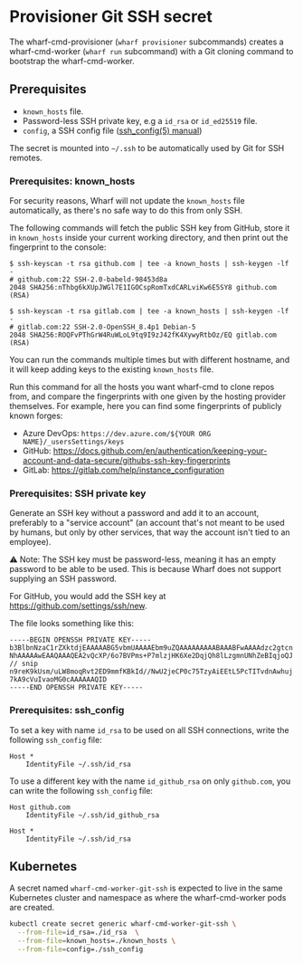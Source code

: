 # Provisioner Git SSH secret

The wharf-cmd-provisioner (`wharf provisioner` subcommands) creates a
wharf-cmd-worker (`wharf run` subcommand) with a Git cloning command to
bootstrap the wharf-cmd-worker.

## Prerequisites

- `known_hosts` file.
- Password-less SSH private key, e.g a `id_rsa` or `id_ed25519` file.
- `config`, a SSH config file ([ssh_config(5) manual](https://linux.die.net/man/5/ssh_config))

The secret is mounted into `~/.ssh` to be automatically used by Git for SSH
remotes.

### Prerequisites: known_hosts

For security reasons, Wharf will not update the `known_hosts` file
automatically, as there's no safe way to do this from only SSH.

The following commands will fetch the public SSH key from GitHub, store it in
`known_hosts` inside your current working directory, and then print out the
fingerprint to the console:

```console
$ ssh-keyscan -t rsa github.com | tee -a known_hosts | ssh-keygen -lf -
# github.com:22 SSH-2.0-babeld-98453d8a
2048 SHA256:nThbg6kXUpJWGl7E1IGOCspRomTxdCARLviKw6E5SY8 github.com (RSA)

$ ssh-keyscan -t rsa gitlab.com | tee -a known_hosts | ssh-keygen -lf -
# gitlab.com:22 SSH-2.0-OpenSSH_8.4p1 Debian-5
2048 SHA256:ROQFvPThGrW4RuWLoL9tq9I9zJ42fK4XywyRtbOz/EQ gitlab.com (RSA)
```

You can run the commands multiple times but with different hostname, and it will
keep adding keys to the existing `known_hosts` file.

Run this command for all the hosts you want wharf-cmd to clone repos from, and
compare the fingerprints with one given by the hosting provider themselves.
For example, here you can find some fingerprints of publicly known forges:

- Azure DevOps: `https://dev.azure.com/${YOUR ORG NAME}/_usersSettings/keys`
- GitHub: <https://docs.github.com/en/authentication/keeping-your-account-and-data-secure/githubs-ssh-key-fingerprints>
- GitLab: <https://gitlab.com/help/instance_configuration>

### Prerequisites: SSH private key

Generate an SSH key without a password and add it to an account, preferably to a
"service account" (an account that's not meant to be used by humans, but only
by other services, that way the account isn't tied to an employee).

:warning: Note: The SSH key must be password-less, meaning it has an empty
password to be able to be used. This is because Wharf does not support supplying
an SSH password.

For GitHub, you would add the SSH key at <https://github.com/settings/ssh/new>.

The file looks something like this:

```rsa
-----BEGIN OPENSSH PRIVATE KEY-----
b3BlbnNzaC1rZXktdjEAAAAABG5vbmUAAAAEbm9uZQAAAAAAAAABAAABFwAAAAdzc2gtcn
NhAAAAAwEAAQAAAQEA2vQcXP/6o7BVPms+P7mlzjHK6Xe2DqjQh8lLzgmnUNhZeBIqjoQJ
// snip
n9reK9kUsm/uLW8moqRvt2ED9mmfKBkId//NwU2jeCP0c75TzyAiEEtL5PcTITvdnAwhuj
7kA9cVuIvaoMG0cAAAAAAQID
-----END OPENSSH PRIVATE KEY-----
```

### Prerequisites: ssh_config

To set a key with name `id_rsa` to be used on all SSH connections, write the
following `ssh_config` file:

```ssh-config
Host *
    IdentityFile ~/.ssh/id_rsa
```

To use a different key with the name `id_github_rsa` on only `github.com`, you
can write the following `ssh_config` file:

```ssh-config
Host github.com
    IdentityFile ~/.ssh/id_github_rsa

Host *
    IdentityFile ~/.ssh/id_rsa
```

## Kubernetes

A secret named `wharf-cmd-worker-git-ssh` is expected to live in the same
Kubernetes cluster and namespace as where the wharf-cmd-worker pods are
created.

```sh
kubectl create secret generic wharf-cmd-worker-git-ssh \
  --from-file=id_rsa=./id_rsa  \
  --from-file=known_hosts=./known_hosts \
  --from-file=config=./ssh_config
```

